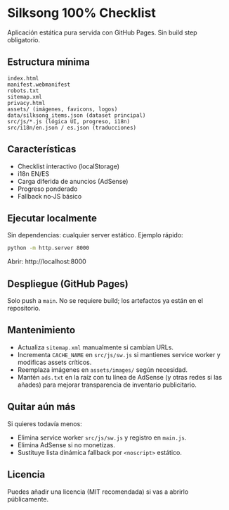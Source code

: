 # Silksong 100% Checklist

Aplicación estática pura servida con GitHub Pages. Sin build step obligatorio.

## Estructura mínima
```
index.html
manifest.webmanifest
robots.txt
sitemap.xml
privacy.html
assets/ (imágenes, favicons, logos)
data/silksong_items.json (dataset principal)
src/js/*.js (lógica UI, progreso, i18n)
src/i18n/en.json / es.json (traducciones)
```

## Características
- Checklist interactivo (localStorage)
- i18n EN/ES
- Carga diferida de anuncios (AdSense)
- Progreso ponderado
- Fallback no‑JS básico

## Ejecutar localmente
Sin dependencias: cualquier server estático.
Ejemplo rápido:
```bash
python -m http.server 8000
```
Abrir: http://localhost:8000

## Despliegue (GitHub Pages)
Solo push a `main`. No se requiere build; los artefactos ya están en el repositorio.

## Mantenimiento
- Actualiza `sitemap.xml` manualmente si cambian URLs.
- Incrementa `CACHE_NAME` en `src/js/sw.js` si mantienes service worker y modificas assets críticos.
- Reemplaza imágenes en `assets/images/` según necesidad.
- Mantén `ads.txt` en la raíz con tu línea de AdSense (y otras redes si las añades) para mejorar transparencia de inventario publicitario.

## Quitar aún más
Si quieres todavía menos:
- Elimina service worker `src/js/sw.js` y registro en `main.js`.
- Elimina AdSense si no monetizas.
- Sustituye lista dinámica fallback por `<noscript>` estático.

## Licencia
Puedes añadir una licencia (MIT recomendada) si vas a abrirlo públicamente.
